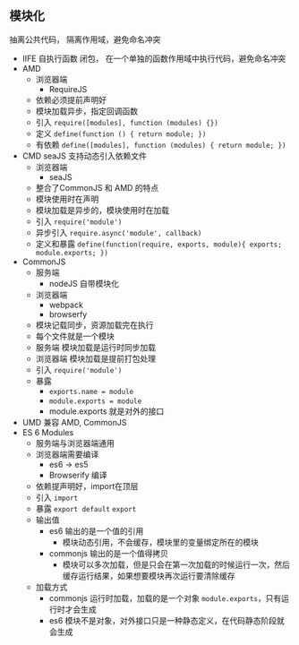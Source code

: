 ## 模块化

抽离公共代码， 隔离作用域，避免命名冲突

- IIFE 自执行函数 闭包， 在一个单独的函数作用域中执行代码，避免命名冲突
- AMD  
  - 浏览器端
    - RequireJS
  - 依赖必须提前声明好
  - 模块加载异步，指定回调函数
  - 引入 `require([modules], function (modules) {})`
  - 定义 `define(function () { return module; })`
  - 有依赖 `define([modules], function (modules) { return module; })`
- CMD seaJS 支持动态引入依赖文件
  - 浏览器端
    - seaJS
  - 整合了CommonJS 和 AMD 的特点
  - 模块使用时在声明
  - 模块加载是异步的，模块使用时在加载
  - 引入 `require('module')`
  - 异步引入 `require.async('module', callback)`
  - 定义和暴露  `define(function(require, exports, module){ exports; module.exports; })`
- CommonJS 
  - 服务端
    - nodeJS 自带模块化
  - 浏览器端
    - webpack
    - browserfy
  - 模块记载同步，资源加载完在执行
  - 每个文件就是一个模块
  - 服务端 模块加载是运行时同步加载
  - 浏览器端 模块加载是提前打包处理
  - 引入 `require('module')`
  - 暴露 
    - `exports.name = module`
    - `module.exports = module`
    - module.exports 就是对外的接口
- UMD 兼容 AMD, CommonJS
- ES 6 Modules
  - 服务端与浏览器端通用
  - 浏览器端需要编译
    - es6 -> es5
    - Browserify 编译
  - 依赖提声明好，import在顶层
  - 引入 `import`
  - 暴露 `export default` `export`
  - 输出值
    - es6 输出的是一个值的引用
      - 模块动态引用，不会缓存，模块里的变量绑定所在的模块
    - commonjs 输出的是一个值得拷贝
      - 模块可以多次加载，但是只会在第一次加载的时候运行一次，然后缓存运行结果，如果想要模块再次运行要清除缓存
  - 加载方式
    - commonjs 运行时加载，加载的是一个对象 `module.exports`，只有运行时才会生成 
    - es6 模块不是对象，对外接口只是一种静态定义，在代码静态阶段就会生成